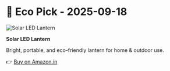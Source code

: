 
# 🌱 Eco Pick - 2025-09-18

![Solar LED Lantern](https://m.media-amazon.com/images/I/81XlXyZPxoL._AC_SL1500_.jpg)

**Solar LED Lantern**

Bright, portable, and eco-friendly lantern for home & outdoor use.

👉 [Buy on Amazon.in](https://www.amazon.in/dp/B07XJ8ZVGR?tag=gogreenstore-21)

